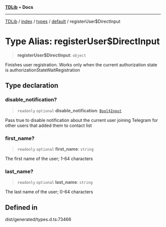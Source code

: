 [**TDLib**](../../../../../../README.md) • **Docs**

***

[TDLib](../../../../../../modules.md) / [index](../../../../../README.md) / [types](../../../README.md) / [default](../README.md) / registerUser$DirectInput

# Type Alias: registerUser$DirectInput

> **registerUser$DirectInput**: `object`

Finishes user registration. Works only when the current authorization state is authorizationStateWaitRegistration

## Type declaration

### disable\_notification?

> `readonly` `optional` **disable\_notification**: [`Bool$Input`](Bool$Input.md)

Pass true to disable notification about the current user joining Telegram for other users that added them to contact list

### first\_name?

> `readonly` `optional` **first\_name**: `string`

The first name of the user; 1-64 characters

### last\_name?

> `readonly` `optional` **last\_name**: `string`

The last name of the user; 0-64 characters

## Defined in

dist/generated/types.d.ts:73466
